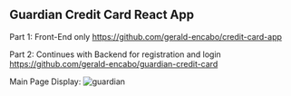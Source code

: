 ## Guardian Credit Card React App

Part 1: Front-End only
https://github.com/gerald-encabo/credit-card-app

Part 2: Continues with Backend for registration and login
https://github.com/gerald-encabo/guardian-credit-card

Main Page Display:
![guardian](https://user-images.githubusercontent.com/15988182/219907086-0c4c10da-6cd3-4e26-9d4e-eb5aba60f9f4.JPG)
